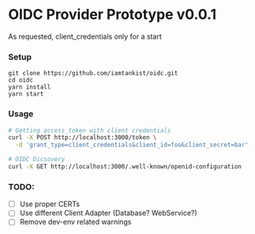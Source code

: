 # OIDC Provider Prototype v0.0.1

As requested, client_credentials only for a start

### Setup

 ```
git clone https://github.com/iamtankist/oidc.git
cd oidc
yarn install
yarn start
```

### Usage



```bash
# Getting access_token with client credentials
curl -X POST http://localhost:3000/token \
  -d 'grant_type=client_credentials&client_id=foo&client_secret=bar'

# OIDC Dicsovery
curl -X GET http://localhost:3000/.well-known/openid-configuration
```

### TODO:
- [ ] Use proper CERTs
- [ ] Use different Client Adapter (Database? WebService?)
- [ ] Remove dev-env related warnings
